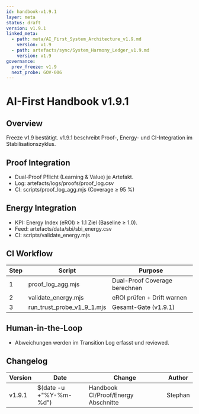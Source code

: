 ```yaml
---
id: handbook-v1.9.1
layer: meta
status: draft
version: v1.9.1
linked_meta:
  - path: meta/AI_First_System_Architecture_v1.9.md
    version: v1.9
  - path: artefacts/sync/System_Harmony_Ledger_v1.9.md
    version: v1.9
governance:
  prev_freeze: v1.9
  next_probe: GOV-006
---
```

# AI-First Handbook v1.9.1
## Overview
Freeze v1.9 bestätigt. v1.9.1 beschreibt Proof-, Energy- und CI-Integration im Stabilisationszyklus.

## Proof Integration
- Dual-Proof Pflicht (Learning & Value) je Artefakt.
- Log: artefacts/logs/proofs/proof_log.csv
- CI: scripts/proof_log_agg.mjs (Coverage ≥ 95 %)

## Energy Integration
- KPI: Energy Index (eROI) ≥ 1.1 Ziel (Baseline ≥ 1.0).
- Feed: artefacts/data/sbi/sbi_energy.csv
- CI: scripts/validate_energy.mjs

## CI Workflow
| Step | Script | Purpose |
|---|---|---|
| 1 | proof_log_agg.mjs | Dual-Proof Coverage berechnen |
| 2 | validate_energy.mjs | eROI prüfen + Drift warnen |
| 3 | run_trust_probe_v1_9_1.mjs | Gesamt-Gate (v1.9.1) |

## Human-in-the-Loop
- Abweichungen werden im Transition Log erfasst und reviewed.

## Changelog
| Version | Date | Change | Author |
|---|---|---|---|
| v1.9.1 | $(date -u +"%Y-%m-%d") | Handbook CI/Proof/Energy Abschnitte | Stephan |
